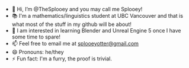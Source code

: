 - 👋 Hi, I’m @TheSplooey and you may call me Splooey! 
- 📚 I'm a mathematics/linguistics student at UBC Vancouver and that is what most of the stuff in my github will be about!
- 👀 I am interested in learning Blender and Unreal Engine 5 once I have some time to spare!
- 📫 Feel free to email me at splooeyotter@gmail.com 
- 😄 Pronouns: he/they
- ⚡ Fun fact: I'm a furry, the proof is trivial.
<!---
TheSplooey/TheSplooey is a ✨ special ✨ repository because its `README.md` (this file) appears on your GitHub profile.
You can click the Preview link to take a look at your changes.
--->
